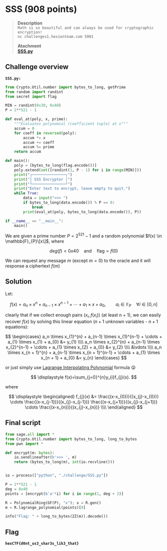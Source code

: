 # SSS (908 points)

> **Description**\
> `Math is so beautiful and can always be used for cryptographic encryption!`\
> `nc challenges1.hexionteam.com 5001`
>
> **Atachment**\
> **[SSS.py](./challenge/SSS.py)**

## Challenge overview

**`SSS.py:`**
```python
from Crypto.Util.number import bytes_to_long, getPrime
from random import randint
from secret import flag

MIN = randint(0x30, 0x40)
P = 2**521 - 1

def eval_at(poly, x, prime):
    """Evaluates polynomial (coefficient tuple) at x"""
    accum = 0
    for coeff in reversed(poly):
        accum *= x
        accum += coeff
        accum %= prime
    return accum

def main():
    poly = [bytes_to_long(flag.encode())]
    poly.extend(set([randint(1, P - 1) for i in range(MIN)]))
    print("┌───────────────┐")
    print("│ SSS Encryptor │")
    print("└───────────────┘")
    print("Enter text to encrypt, leave empty to quit.")
    while True:
        data = input(">>> ")
        if bytes_to_long(data.encode()) % P == 0:
            break
        print(eval_at(poly, bytes_to_long(data.encode()), P))  

if __name__ == "__main__":
    main()
```

We are given a prime number $P = 2^{521} - 1$ and a random polynomial $f(x) \in \mathbb{F}_{P}\[x\]$, where 

$$deg(f) < 0x40 \quad \text{and} \quad \text{flag} = f(0)$$

We can request any message $m$ (except $m = 0$) to the oracle and it will response a ciphertext $f(m)$

## Solution

Let:

$$f(x) = a_n \times x^{n} + a_{n-1} \times x^{n-1} + \cdots + a_{1} \times x + a_{0}, \qquad a_{i} \in \mathbb{F}_{P} \quad \forall i \in [0, n]$$

clearly that if we collect enough pairs $(x_{i}, f(x_{i}))$ (at least n + 1), we can easily recover $f(x)$ by solving this linear equation ($n + 1$ unknown variables - $n + 1$ equations):

$$
\begin{cases}
    a_n \times x_{1}^{n} + a_{n-1} \times x_{1}^{n-1} + \cdots + a_{1} \times x_{1} + a_{0} &= y_{1} \\\\
    a_n \times x_{2}^{n} + a_{n-1} \times x_{2}^{n-1} + \cdots + a_{1} \times x_{2} + a_{0} &= y_{2} \\\\
    &\vdots                                                                                            \\\\
    a_n \times x_{n + 1}^{n} + a_{n-1} \times x_{n + 1}^{n-1} + \cdots + a_{1} \times x_{n + 1} + a_{0} &= y_{n}
\end{cases} 
$$

or just simply use [Lagrange Interpolating Polynomial](https://en.wikipedia.org/wiki/Lagrange_polynomial) formula :stuck_out_tongue_winking_eye:

$$
\displaystyle f(x)=\sum_{j=0}^{n}y_{i}f_{j}(x).
$$

where

$$
\displaystyle 
\begin{aligned}
f_{j}(x) &= \frac{(x-x_{0})}{(x_{j}-x_{0})} \cdots \frac{(x-x_{j-1})}{(x_{j}-x_{j-1})} \frac{(x-x_{j+1})}{(x_{j}-x_{j+1})} \cdots \frac{(x-x_{n})}{(x_{j}-x_{n})} \\\\
\end{aligned}
$$

## Final script

```python
from sage.all import *
from Crypto.Util.number import bytes_to_long, long_to_bytes
from pwn import *

def encrypt(m: bytes):
    io.sendlineafter(b'>>> ', m)
    return (bytes_to_long(m), int(io.recvline()))


io = process(["python", "./challenge/SSS.py"])

P = 2**521 - 1
deg = 0x40
points = [encrypt(b'a'*i) for i in range(1, deg + 2)]

R = PolynomialRing(GF(P), "x"); x = R.gen()
m = R.lagrange_polynomial(points)[0]

info("Flag: " + long_to_bytes(ZZ(m)).decode())
```

## Flag
**`hexCTF{d0nt_us3_shar3s_lik3_that}`**

